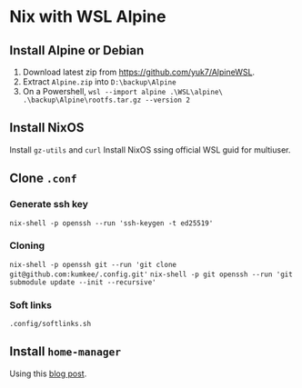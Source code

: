 # Nix with WSL Alpine

## Install Alpine or Debian
1. Download latest zip from https://github.com/yuk7/AlpineWSL.
2. Extract `Alpine.zip` into `D:\backup\Alpine`
3. On a Powershell, `wsl --import alpine .\WSL\alpine\ .\backup\Alpine\rootfs.tar.gz --version 2`

## Install NixOS
Install `gz-utils` and `curl`
Install NixOS ssing official WSL guid for multiuser.

## Clone `.conf`

### Generate ssh key
`nix-shell -p openssh --run 'ssh-keygen -t ed25519'`
### Cloning

`nix-shell -p openssh git --run 'git clone git@github.com:kumkee/.config.git'`
`nix-shell -p git openssh --run 'git submodule update --init --recursive'`

### Soft links
`.config/softlinks.sh`


## Install `home-manager`
Using this [blog post](https://cbailey.co.uk/posts/a_minimal_nix_development_environment_on_wsl).
